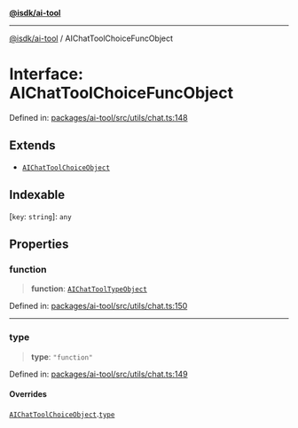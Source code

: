 [**@isdk/ai-tool**](../README.md)

***

[@isdk/ai-tool](../globals.md) / AIChatToolChoiceFuncObject

# Interface: AIChatToolChoiceFuncObject

Defined in: [packages/ai-tool/src/utils/chat.ts:148](https://github.com/isdk/ai-tool.js/blob/79d5773fa454dc7789b1291b1ebd73e4c1b93154/src/utils/chat.ts#L148)

## Extends

- [`AIChatToolChoiceObject`](AIChatToolChoiceObject.md)

## Indexable

\[`key`: `string`\]: `any`

## Properties

### function

> **function**: [`AIChatToolTypeObject`](AIChatToolTypeObject.md)

Defined in: [packages/ai-tool/src/utils/chat.ts:150](https://github.com/isdk/ai-tool.js/blob/79d5773fa454dc7789b1291b1ebd73e4c1b93154/src/utils/chat.ts#L150)

***

### type

> **type**: `"function"`

Defined in: [packages/ai-tool/src/utils/chat.ts:149](https://github.com/isdk/ai-tool.js/blob/79d5773fa454dc7789b1291b1ebd73e4c1b93154/src/utils/chat.ts#L149)

#### Overrides

[`AIChatToolChoiceObject`](AIChatToolChoiceObject.md).[`type`](AIChatToolChoiceObject.md#type)
